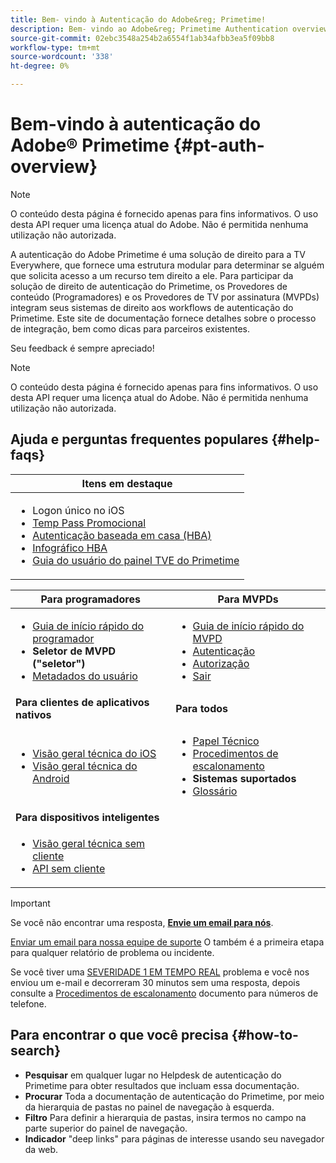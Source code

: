 ```yaml
---
title: Bem- vindo à Autenticação do Adobe&reg; Primetime!
description: Bem- vindo ao Adobe&reg; Primetime Authentication overview
source-git-commit: 02ebc3548a254b2a6554f1ab34afbb3ea5f09bb8
workflow-type: tm+mt
source-wordcount: '338'
ht-degree: 0%

---
```


# Bem-vindo à autenticação do Adobe® Primetime {#pt-auth-overview}

>[!NOTE]
>
>O conteúdo desta página é fornecido apenas para fins informativos. O uso desta API requer uma licença atual do Adobe. Não é permitida nenhuma utilização não autorizada.

A autenticação do Adobe Primetime é uma solução de direito para a TV Everywhere, que fornece uma estrutura modular para determinar se alguém que solicita acesso a um recurso tem direito a ele. Para participar da solução de direito de autenticação do Primetime, os Provedores de conteúdo (Programadores) e os Provedores de TV por assinatura (MVPDs) integram seus sistemas de direito aos workflows de autenticação do Primetime. Este site de documentação fornece detalhes sobre o processo de integração, bem como dicas para parceiros existentes.

Seu feedback é sempre apreciado!

>[!NOTE]
>
>O conteúdo desta página é fornecido apenas para fins informativos. O uso desta API requer uma licença atual do Adobe. Não é permitida nenhuma utilização não autorizada.

## Ajuda e perguntas frequentes populares {#help-faqs}

| **Itens em destaque** |
|-|
| <ul><li>Logon único no iOS</li><li>[Temp Pass Promocional](/help/authentication/promotional-temp-pass.md)</li><li>[Autenticação baseada em casa (HBA)](/help/authentication/home-based-authn-tve.md)</li><li>[Infográfico HBA](https://dzf8vqv24eqhg.cloudfront.net/userfiles/258/326/ckfinder/files/AdobeNewsletterHBA.pdf)</li><li>[Guia do usuário do painel TVE do Primetime](/help/authentication/tve-dashboard-user-guide.md)</li></ul> |

| **Para programadores** | **Para MVPDs** |
|------------------------------------------------------------------------------|-------------------------------------------------------------------------------------------------|
| <ul><li>[Guia de início rápido do programador](/help/authentication/programmer-kickstart-guide.md)</li><li>**Seletor de MVPD (&quot;seletor&quot;)**</li><li>[Metadados do usuário](/help/authentication/user-metadata.md)</li></ul> | <ul><li>[Guia de início rápido do MVPD](/help/authentication/mvpd-kickstart-guide.md)</li><li>[Autenticação](/help/authentication/authn-usecase.md)</li><li>[Autorização](/help/authentication/authz-usecase.md)</li><li>[Sair](/help/authentication/usecase-mvpd-logout.md)</li></ul> |
| **Para clientes de aplicativos nativos** | **Para todos** |
| <ul><li>[Visão geral técnica do iOS](/help/authentication/iostvos-sdk-overview.md)</li><li>[Visão geral técnica do Android](/help/authentication/android-sdk-overview.md)</li></ul> | <ul><li>[Papel Técnico](/help/authentication/technical-paper.md)</li><li>[Procedimentos de escalonamento](/help/authentication/escalation-procedures.md)</li><li>**Sistemas suportados**</li><li>[Glossário](/help/authentication/glossary.md)</li></ul> |
| **Para dispositivos inteligentes** | |
| <ul><li>[Visão geral técnica sem cliente](/help/authentication/rest-api-overview.md)</li><li>[API sem cliente](/help/authentication/rest-api-reference.md)</li></ul> | |

>[!IMPORTANT]
>
>Se você não encontrar uma resposta, [**Envie um email para nós**](mailto:tve-support@adobe.com).
>
>[Enviar um email para nossa equipe de suporte](mailto:tve-support@adobe.com) O também é a primeira etapa para qualquer relatório de problema ou incidente.
>
>Se você tiver uma [SEVERIDADE 1 EM TEMPO REAL](/help/authentication/escalation-procedures.md) problema e você nos enviou um e-mail e decorreram 30 minutos sem uma resposta, depois consulte a [Procedimentos de escalonamento](/help/authentication/escalation-procedures.md) documento para números de telefone.
>


## Para encontrar o que você precisa {#how-to-search}

* **Pesquisar** em qualquer lugar no Helpdesk de autenticação do Primetime para obter resultados que incluam essa documentação.
* **Procurar** Toda a documentação de autenticação do Primetime, por meio da hierarquia de pastas no painel de navegação à esquerda.
* **Filtro** Para definir a hierarquia de pastas, insira termos no campo na parte superior do painel de navegação.
* **Indicador** &quot;deep links&quot; para páginas de interesse usando seu navegador da web.
